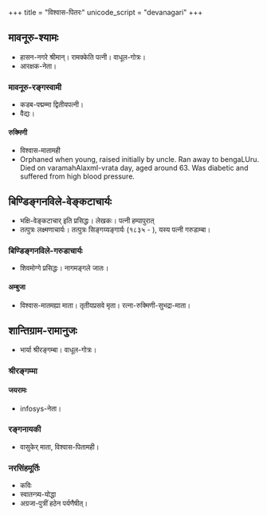 +++
title = "विश्वास-पितरः"
unicode_script = "devanagari"
+++

## मावनूरु-श्यामः
- हासन-नगरे श्रीमान्। रामक्केति पत्नी। वाधूल-गोत्रः। 
- आरक्षक-नेता। 

### मावनूरु-रङ्गस्वामी
- कडब-पद्मम्मा द्वितीयपत्नी।
- वैद्यः। 

#### रुक्मिणी
- विश्वास-मातामही
- Orphaned when young, raised initially by uncle. Ran away to bengaLUru. Died on varamahAlaxmI-vrata day, aged around 63. Was diabetic and suffered from high blood pressure.

## बिण्डिङ्गनविले-वेङ्कटाचार्यः
- भक्षि-वेङ्कटाचार् इति प्रसिद्धः। लेखकः। पत्नी हम्पापुरात्
- तत्पुत्रः लक्ष्मणाचार्यः। तत्पुत्रः सिङ्गय्यङ्गार्यः (१८३५ - ), यस्य पत्नी गरुडाम्बा।

### बिण्डिङ्गनविले-गरुडाचार्यः
- शिवमोग्गे प्रसिद्धः। नागमङ्गले जातः।

#### अम्बुजा
- विश्वास-मातमह्या माता। तृतीयप्रसवे मृता। रत्ना-रुक्मिणी-सुभद्रा-माता।



## शान्तिग्राम-रामानुजः
- भार्या श्रीरङ्गम्बा। वाधूल-गोत्रः।

### श्रीरङ्गम्मा
#### जयरामः
- infosys-नेता।

### रङ्गनायकी
- वासुकेर् माता, विश्वास-पितामही।

### नरसिंहमूर्तिः
- कविः
- स्वातन्त्र्य-योद्धा
- अग्रजा-पुत्रीं हठेन पर्यणैषीत्।

